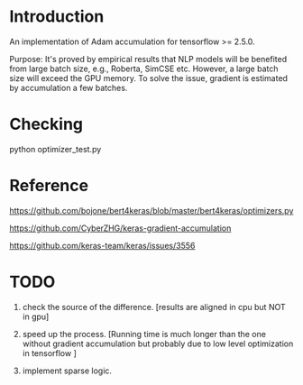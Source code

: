 # Introduction

An implementation of Adam accumulation for tensorflow >= 2.5.0.

Purpose: 
It's proved by empirical results that NLP models will be benefited from large batch size, e.g., Roberta, SimCSE etc.
However, a large batch size will exceed the GPU memory. 
To solve the issue, gradient is estimated by accumulation a few batches.

# Checking

python optimizer_test.py

# Reference

https://github.com/bojone/bert4keras/blob/master/bert4keras/optimizers.py

https://github.com/CyberZHG/keras-gradient-accumulation

https://github.com/keras-team/keras/issues/3556

# TODO

1. check the source of the difference. [results are aligned in cpu but NOT in gpu]

2. speed up the process. [Running time is much longer than the one without gradient accumulation but probably due to low level optimization in tensorflow ]

3. implement sparse logic.